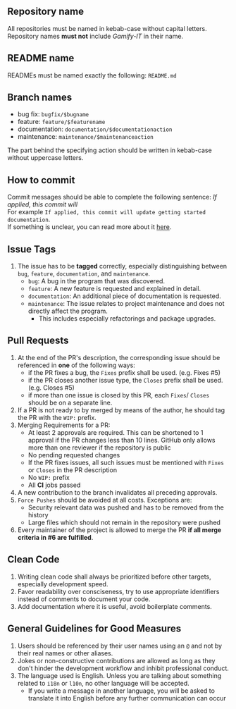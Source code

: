 ## Repository name
All repositories must be named in kebab-case without capital letters.
Repository names **must not** include _Gamify-IT_ in their name.

## README name
READMEs must be named exactly the following: `README.md`

## Branch names
- bug fix: `bugfix/$bugname`
- feature: `feature/$featurename`
- documentation: `documentation/$documentationaction`
- maintenance: `maintenance/$maintenanceaction`

The part behind the specifying action should be written in kebab-case without uppercase letters.

## How to commit
Commit messages should be able to complete the following sentence: _If applied, this commit will_  
For example `If applied, this commit will update getting started documentation`.  
If something is unclear, you can read more about it [here](https://cbea.ms/git-commit/).  

## Issue Tags
1) The issue has to be **tagged** correctly, especially distinguishing between `bug`, `feature`, `documentation`, and `maintenance`.
    + `bug`: A bug in the program that was discovered.
    + `feature`: A new feature is requested and explained in detail.
    + `documentation`: An additional piece of documentation is requested.
    + `maintenance`: The issue relates to project maintenance and does not directly affect the program.
         + This includes especially refactorings and package upgrades.


## Pull Requests
1) At the end of the PR's description, the corresponding issue should be referenced in **one** of the following ways:
    + if the PR fixes a bug, the `Fixes` prefix shall be used. (e.g. Fixes #5)
    + if the PR closes another issue type, the `Closes` prefix shall be used. (e.g. Closes #5)
    + if more than one issue is closed by this PR, each `Fixes`/ `Closes` should be on a separate line.
1) If a PR is not ready to by merged by means of the author, he should tag the PR with the `WIP:` prefix.
1) Merging Requirements for a PR:
    + At least 2 approvals are required. This can be shortened to 1 approval if the PR changes less than 10 lines. GitHub only allows more than one reviewer if the repository is public 
    + No pending requested changes
    + If the PR fixes issues, all such issues must be mentioned with `Fixes` or `Closes` in the PR description
    + No `WIP:` prefix
    + All **CI** jobs passed
1) A new contribution to the branch invalidates all preceding approvals.
1) `Force Pushes` should be avoided at all costs. Exceptions are:
    + Security relevant data was pushed and has to be removed from the history
    + Large files which should not remain in the repository were pushed
1) Every maintainer of the project is allowed to merge the PR **if all merge criteria in #6 are fulfilled**.

## Clean Code

1) Writing clean code shall always be prioritized before other targets, especially development speed.
1) Favor readability over consciseness, try to use appropriate identifiers instead of comments to document your code.
1) Add documentation where it is useful, avoid boilerplate comments.

## General Guidelines for Good Measures

1) Users should be referenced by their user names using an `@` and not by their real names or other aliases.
1) Jokes or non-constructive contributions are allowed as long as they don't hinder the development workflow and inhibit professional conduct.
1) The language used is English. Unless you are talking about something related to `i18n` or `l10n`, no other language will be accepted.
    + If you write a message in another language, you will be asked to translate it into English before any further communication can occur

